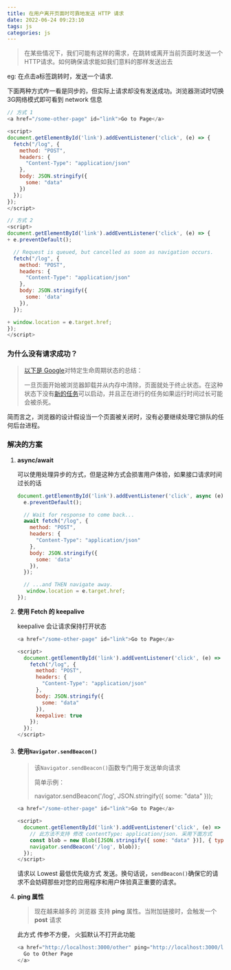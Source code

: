 ```yaml
---
title: 在用户离开页面时可靠地发送 HTTP 请求
date: 2022-06-24 09:23:10
tags: js
categories: js
---
```


> 在某些情况下，我们可能有这样的需求，在跳转或离开当前页面时发送一个HTTP请求。如何确保请求能如我们意料的那样发送出去

eg: 在点击a标签跳转时，发送一个请求.

下面两种方式咋一看是同步的，但实际上请求却没有发送成功。浏览器测试时切换3G网络模式即可看到 network 信息

<!--more-->

```js
// 方式 1
<a href="/some-other-page" id="link">Go to Page</a>

<script>
document.getElementById('link').addEventListener('click', (e) => {
  fetch("/log", {
    method: "POST",
    headers: {
      "Content-Type": "application/json"
    }, 
    body: JSON.stringify({
      some: "data"
    })
  });
});
</script>

// 方式 2
<script>
document.getElementById('link').addEventListener('click', (e) => {
+ e.preventDefault();

  // Request is queued, but cancelled as soon as navigation occurs. 
  fetch("/log", {
    method: "POST",
    headers: {
      "Content-Type": "application/json"
    }, 
    body: JSON.stringify({
      some: 'data'
    }),
  });

+ window.location = e.target.href;
});
</script>
```

### 为什么没有请求成功？

> [以下是 Google](https://developers.google.com/web/updates/2018/07/page-lifecycle-api#states)对特定生命周期状态的总结：
>
> 一旦页面开始被浏览器卸载并从内存中清除，页面就处于终止状态。在这种状态下没有[新的任务](https://html.spec.whatwg.org/multipage/webappapis.html#queue-a-task)可以启动，并且正在进行的任务如果运行时间过长可能会被杀死。

简而言之，浏览器的设计假设当一个页面被关闭时，没有必要继续处理它排队的任何后台进程。

### 解决的方案

1. **async/await**

	可以使用处理异步的方式，但是这种方式会损害用户体验，如果接口请求时间过长的话

	```js
	document.getElementById('link').addEventListener('click', async (e) => {
	  e.preventDefault();
	
	  // Wait for response to come back...
	  await fetch("/log", {
	    method: "POST",
	    headers: {
	      "Content-Type": "application/json"
	    }, 
	    body: JSON.stringify({
	      some: 'data'
	    }),
	  });
	
	  // ...and THEN navigate away.
	   window.location = e.target.href;
	});
	```

	

2. **使用 Fetch 的 keepalive**

	keepalive 会让请求保持打开状态

	```js
	<a href="/some-other-page" id="link">Go to Page</a>
	
	<script>
	  document.getElementById('link').addEventListener('click', (e) => {
	    fetch("/log", {
	      method: "POST",
	      headers: {
	        "Content-Type": "application/json"
	      }, 
	      body: JSON.stringify({
	        some: "data"
	      }), 
	      keepalive: true
	    });
	  });
	</script>
	```

3. #### **使用`Navigator.sendBeacon()`**

	> 该`Navigator.sendBeacon()`函数专门用于发送单向请求
	>
	> 简单示例：
	>
	> navigator.sendBeacon('/log', JSON.stringify({  some: "data" }));

	

	```js
	<a href="/some-other-page" id="link">Go to Page</a>
	
	<script>
	  document.getElementById('link').addEventListener('click', (e) => {
	    // 此方法不支持 修改 contentType: application/json. 采用下面方式
	    const blob = new Blob([JSON.stringify({ some: "data" })], { type: 'application/json; charset=UTF-8' });
	    navigator.sendBeacon('/log', blob));
	  });
	</script>
	```

	请求以 Lowest 最低优先级方式 发送。换句话说，`sendBeacon()`确保它的请求不会妨碍那些对您的应用程序和用户体验真正重要的请求。

	

4. **ping 属性**

	> 现在越来越多的 浏览器 支持 **ping** 属性。当附加链接时，会触发一个 **post**  请求

	此方式 传参不方便， 火狐默认不打开此功能

	```js
	<a href="http://localhost:3000/other" ping="http://localhost:3000/log">
	  Go to Other Page
	</a>
	```

	